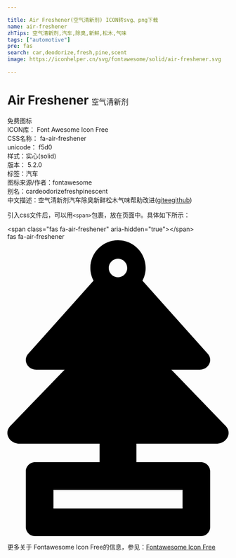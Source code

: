 ```yaml
---

title: Air Freshener(空气清新剂) ICON转svg、png下载
name: air-freshener
zhTips: 空气清新剂,汽车,除臭,新鲜,松木,气味
tags: ["automotive"]
pre: fas
search: car,deodorize,fresh,pine,scent
image: https://iconhelper.cn/svg/fontawesome/solid/air-freshener.svg

---
```


# Air Freshener  <small style="font-size: 60%;font-weight: 100">空气清新剂</small>


<div class="detail-page">
<p>
<span><span class="badge-success badge">免费图标</span> </span>
<br/>
<span>
ICON库：
<span class="badge-secondary badge">Font Awesome Icon Free</span> 
</span>
<br/>
<span>
CSS名称：
<span class="badge-secondary badge">fa-air-freshener</span> 
</span>
<br/>
<span>
unicode：
<span class="badge-secondary badge">f5d0</span> 
<copy-btn content='f5d0' btn-title=""></copy-btn>
<copy-btn :content='String.fromCodePoint(parseInt("f5d0", 16))' btn-title="复制U"></copy-btn>
</span><br/><span>样式：<span class="badge-light badge">实心(solid)</span></span>
<br/>
<span>
版本：
<span class="badge-secondary badge">5.2.0</span> 
</span><br/><span>标签：<span class="badge-light badge"><router-link to="/tags/automotive.html">汽车</router-link></span></span>
<br/>
<span>图标来源/作者：<span class="badge-light badge">fontawesome</span></span> 
<br/>
<span>别名：<span class="badge-light badge">car</span><span class="badge-light badge">deodorize</span><span class="badge-light badge">fresh</span><span class="badge-light badge">pine</span><span class="badge-light badge">scent</span></span><br/><span class="zh-detail">中文描述：<span class="badge-primary badge">空气清新剂</span><span class="badge-primary badge">汽车</span><span class="badge-primary badge">除臭</span><span class="badge-primary badge">新鲜</span><span class="badge-primary badge">松木</span><span class="badge-primary badge">气味</span><span class="help-link"><span>帮助改进</span>(<a href="https://gitee.com/liuwave/icon-helper/edit/master/json/fontawesome/solid/air-freshener.json" target="_blank" rel="noopener noreferrer">gitee</a><a href="https://github.com/liuwave/icon-helper/edit/master/json/fontawesome/solid/air-freshener.json" target="_blank" rel="noopener noreferrer">github</a></span>)</span><br/>
</p>
</div>
<div class="alert alert-dark">
  <i class="fas fa-air-freshener fa-xs"></i>
  <i class="fas fa-air-freshener fa-sm"></i>
  <i class="fas fa-air-freshener fa-lg"></i>
  <i class="fas fa-air-freshener fa-2x"></i>
  <i class="fas fa-air-freshener fa-3x"></i>
  <i class="fas fa-air-freshener fa-5x"></i>
  <i class="fas fa-air-freshener fa-7x"></i>
</div>
<div>
  <p>引入css文件后，可以用<code>&lt;span&gt;</code>包裹，放在页面中。具体如下所示：    
  </p>
  <div class="alert alert-primary" style="font-size: 14px">
    &lt;span class="fas fa-air-freshener" aria-hidden="true"&gt;&lt;/span&gt;
    <copy-btn content='<span class="fas fa-air-freshener" aria-hidden="true"></span>'></copy-btn>
  </div>
  <div class="alert alert-secondary">
    <i class="fas fa-air-freshener"
    style="font-size: 24px"
    aria-hidden="true"></i> fas fa-air-freshener
    <copy-btn content="fas fa-air-freshener" btn-title="复制图标名称"></copy-btn>
  </div>
</div>
<div id="svg" class="svg-wrap">
<svg xmlns="http://www.w3.org/2000/svg" viewBox="0 0 384 512"><path d="M378.94 321.41L284.7 224h49.22c15.3 0 23.66-16.6 13.86-27.53L234.45 69.96c3.43-6.61 5.55-14 5.55-21.96 0-26.51-21.49-48-48-48s-48 21.49-48 48c0 7.96 2.12 15.35 5.55 21.96L36.22 196.47C26.42 207.4 34.78 224 50.08 224H99.3L5.06 321.41C-6.69 333.56 3.34 352 21.7 352H160v32H48c-8.84 0-16 7.16-16 16v96c0 8.84 7.16 16 16 16h288c8.84 0 16-7.16 16-16v-96c0-8.84-7.16-16-16-16H224v-32h138.3c18.36 0 28.39-18.44 16.64-30.59zM192 31.98c8.85 0 16.02 7.17 16.02 16.02 0 8.84-7.17 16.02-16.02 16.02S175.98 56.84 175.98 48c0-8.85 7.17-16.02 16.02-16.02zM304 432v32H80v-32h224z"/></svg>
</div>
<detail full-name='fa-air-freshener'></detail>

<Vssue title="关于“Air Freshener”的评论" />
    
<div><p>更多关于  Fontawesome Icon Free的信息，参见：<a target="_blank" href="https://iconhelper.cn/fontawesome.html">Fontawesome Icon Free</a>
</p></div>
